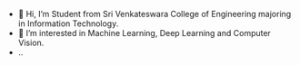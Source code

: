 - 👋 Hi, I’m  Student from Sri Venkateswara College of Engineering majoring in Information Technology.
- 👀 I’m interested in Machine Learning, Deep Learning and Computer Vision.
- ..

<!---
monish33/monish33 is a ✨ special ✨ repository because its `README.md` (this file) appears on your GitHub profile.
You can click the Preview link to take a look at your changes.
--->
